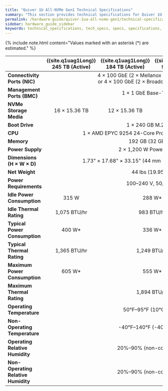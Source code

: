 ```yaml
---
title: "Quiver 1U All-NVMe Gen1 Technical Specifications"
summary: "This section provides technical specifications for Quiver 1U All-NVMe Gen1 node types."
permalink: /hardware-guide/quiver-1ua-all-nvme-gen1/technical-specifications.html
sidebar: hardware_guide_sidebar
keywords: technical_specifications, tech_specs, specs, specifications, Quiver_1U_All-NVMe_Gen1
---
```


{% include note.html content="Values marked with an asterisk (*) are estimated." %}

<table cellspacing="0" cellpadding="0">
  <thead>
    <tr>
      <th></th>
      <th><strong>{{site.q1uag1Long}} 245 TB (Active)</strong></th>
      <th><strong>{{site.q1uag1Long}} 184 TB (Active)</strong></th>
      <th><strong>{{site.q1uag1Long}} 96 TB (Active)</strong></th>
      <th><strong>{{site.q1uag1Long}} 46 TB (Active)</strong></th>
    </tr>
  </thead>
  <tbody>
    <tr>
      <td><strong>Connectivity Ports (NIC)</strong></td>
      <td colspan="4" style="text-align: center;">
        4 &#215; 100 GbE (2 &#215; Mellanox ConnectX-6 NICs)<br>
        or 4 &#215; 100 GbE (2 &#215; Broadcom P2100G NICs)
      </td>
    </tr>
    <tr>
      <td><strong>Management Ports (BMC)</strong></td>
      <td colspan="4" style="text-align: center;">1 &#215; 1 GbE Base-T (RJ45)</td>
    </tr>
    <tr>
      <td><strong>NVMe Storage Media</strong></td>
      <td style="text-align: center;">16 &#215; 15.36 TB</td>
      <td style="text-align: center;">12 &#215; 15.36 TB</td>      
      <td style="text-align: center;">12 &#215; 7.68 TB</td>
      <td style="text-align: center;">6 &#215; 7.68 TB</td>
    </tr>    
    <tr>
      <td><strong>Boot Drive</strong></td>
      <td colspan="4" style="text-align: center;">1 &#215; 240 GB M.2 SATA</td>
    </tr>  
    <tr>
      <td><strong>CPU</strong></td>
      <td colspan="4" style="text-align: center;">1 &#215; AMD EPYC 9254 24-Core Processor CPU @ 1.90 GHz</td>
    </tr>
    <tr>
      <td><strong>Memory</strong></td>
      <td colspan="4" style="text-align: center;">192 GB (32 GB &#215; 6)</td>
    </tr>
    <tr>
      <td><strong>Power Supply</strong></td>
      <td colspan="4" style="text-align: center;">2 &#215; 1,200 W Power Supplies</td>
    </tr>
    <tr>
      <td><strong>Dimensions (H &#215; W &#215; D)</strong></td>
      <td colspan="4" style="text-align: center;">1.73" &#215; 17.68" &#215; 33.15" (44 mm &#215; 449 mm &#215; 842.01 mm)</td>
    </tr>
    <tr>
      <td><strong>Net Weight</strong></td>
      <td colspan="4" style="text-align: center;">44 lbs (19.95 kg)</td>
    </tr>
    <tr>
      <td><strong>Power Requirements</strong></td>
      <td colspan="4" style="text-align: center;">100&ndash;240 V, 50/60 Hz</td>
    </tr>
    <tr>
      <td><strong>Idle Power Consumption</strong></td>
      <td style="text-align: center;">315 W</td>
      <td colspan="2" style="text-align: center;">288 W*</td>
      <td style="text-align: center;">245 W</td>
    </tr>    
    <tr>
      <td><strong>Idle Thermal Rating</strong></td>
      <td style="text-align: center;">1,075 BTU/hr</td>
      <td colspan="2" style="text-align: center;">983 BTU/hr</td>
      <td style="text-align: center;">836 BTU/hr</td>
    </tr>    
    <tr>
      <td><strong>Typical Power Consumption</strong></td>
      <td style="text-align: center;">400 W*</td>
      <td colspan="2" style="text-align: center;">336 W*</td>
      <td style="text-align: center;">310 W*</td>
    </tr>
    <tr>
      <td><strong>Typical Thermal Rating</strong></td>
      <td style="text-align: center;">1,365 BTU/hr</td>
      <td colspan="2" style="text-align: center;">1,249 BTU/hr</td>
      <td style="text-align: center;">1,058 BTU/hr</td>
    </tr>
    <tr>
      <td><div><strong>Maximum Power Consumption</strong></div></td>
      <td style="text-align: center;">605 W*</td>
      <td colspan="2" style="text-align: center;">555 W*</td>
      <td style="text-align: center;">470 W</td>
    </tr>
    <tr>
      <td><strong>Maximum Thermal Rating</strong></td>
      <td style="text-align: center;"2,064 BTU/hr</td>
      <td colspan="2" style="text-align: center;">1,894 BTU/hr</td>
      <td style="text-align: center;">1,603 BTU/hr</td>
    </tr>
    <tr>
      <td><strong>Operating Temperature</strong></td>
      <td colspan="4" style="text-align: center;">50&deg;F&ndash;95&deg;F (10&deg;C&ndash;35&deg;C)</td>
    </tr>
    <tr>
      <td><strong>Non-Operating Temperature</strong></td>
      <td colspan="4" style="text-align: center;">-40&deg;F&ndash;140&deg;F (-40&deg;C&ndash;60&deg;C)</td>
    </tr>
    <tr>
      <td><div><strong>Operating Relative Humidity</strong></div></td>
      <td colspan="4" style="text-align: center;">20%&ndash;90% (non-condensing)</td>
    </tr>    
    <tr>
      <td><div><strong>Non-Operating Relative Humidity</strong></div></td>
      <td colspan="4" style="text-align: center;">20%&ndash;90% (non-condensing)</td>
    </tr>
  </tbody>
</table>
